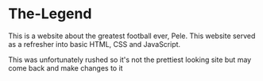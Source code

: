 # The-Legend
This is a website about the greatest football ever, Pele. This website served as a refresher into basic HTML, CSS and JavaScript.

This was unfortunately rushed so it's not the prettiest looking site but may come back and make changes to it
